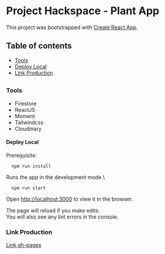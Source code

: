 
# Project Hackspace - Plant App

This project was bootstrapped with [Create React App](https://github.com/facebook/create-react-app).

## Table of contents
* [Tools](#tools)
* [Deploy Local](#deploy-local)
* [Link Production](#swagger-editor-general)
## 
### Tools

  - Firestore
  - ReactJS
  - Moment
  - Tailwindcss
  - Cloudinary

#### Deploy Local
Prerequisite: 
```
  npm run install
```
Runs the app in the development mode.\
```
  npm run start
```
Open [http://localhost:3000](http://localhost:3000) to view it in the browser.

The page will reload if you make edits.\
You will also see any lint errors in the console.

### Link Production

 [Link gh-pages](https://glisselisbeth.github.io/plantapp/)
